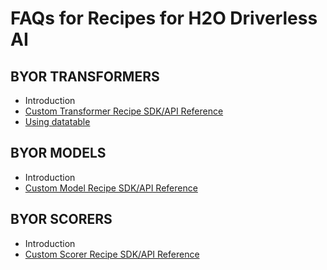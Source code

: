 # FAQs for Recipes for H2O Driverless AI
## BYOR TRANSFORMERS
  * Introduction
  * [Custom Transformer Recipe SDK/API Reference](transformers/transformer_template.py)
  * [Using datatable](https://datatable.readthedocs.io/en/latest/using-datatable.html)
## BYOR MODELS
  * Introduction
  * [Custom Model Recipe SDK/API Reference](models/model_template.py)
## BYOR SCORERS
  * Introduction
  * [Custom Scorer Recipe SDK/API Reference](scorers/scorer_template.py)

